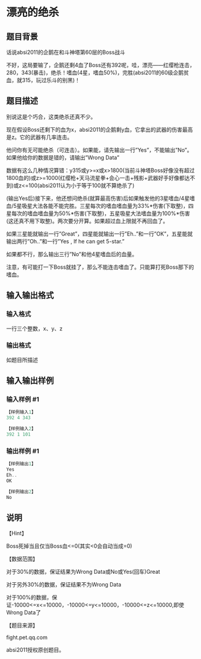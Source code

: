# 漂亮的绝杀

## 题目背景

话说absi2011的企鹅在和斗神塔第60层的Boss战斗

不好，这局要输了，企鹅还剩4血了Boss还有392呢，哇，漂亮——红缨枪连击，280，343(暴击)，绝杀！嗜血(4星，嗜血50%)，完胜(absi2011的60级企鹅贫血，就315，玩过乐斗的别黑)！

## 题目描述

别说这是个巧合，这类绝杀还真不少。

现在假设Boss还剩下的血为x，absi2011的企鹅剩y血，它拿出的武器的伤害最高是z。它的武器有几率连击。

他问你有无可能绝杀（可连击）。如果能，请先输出一行”Yes”，不能输出”No”。如果他给你的数据是错的，请输出”Wrong Data”

数据有这么几种情况算错：y315或y>=x或x>1800(当前斗神塔Boss好像没有超过1800血的)或z>=1000(红缨枪+天马流星拳+会心一击+残影+武器好手好像都达不到)或z<=100(absi2011认为小于等于100就不算绝杀了)

(输出Yes后)接下来，他还想问绝杀(就算最高伤害)后如果触发他的3星嗜血/4星嗜血/5星吸星大法各能不能完胜。三星每次的嗜血嗜血量为33%\*伤害(下取整)，四星每次的嗜血嗜血量为50%\*伤害(下取整)，五星吸星大法嗜血量为100%\*伤害(这还真不用下取整)。两次要分开算。如果超过血上限就不再回血了。

如果三星能就输出一行”Great”，四星能就输出一行”Eh..”和一行”OK”，五星能就输出两行”Oh..”和一行”Yes , If he can get 5-star.”

如果都不行，那么输出三行”No”和他4星嗜血后的血量。

注意，有可能打一下Boss就挂了，那么不能连击嗜血了。只能算打死Boss那下的嗜血。

## 输入输出格式

### 输入格式

一行三个整数，x、y、z

### 输出格式

如题目所描述

## 输入输出样例

### 输入样例 #1

```cpp
【样例输入1】
392 4 343

【样例输入2】
392 1 101

```
### 输出样例 #1

```cpp
【样例输出1】
Yes
Eh..
OK

【样例输出2】
No

```
## 说明

【Hint】

Boss死掉当且仅当Boss血<=0(其实<0会自动当成=0)

【数据范围】

对于30%的数据，保证结果为Wrong Data或No或Yes(回车)Great

对于另外30%的数据，保证结果不为Wrong Data

对于100%的数据，保证-10000<=x<=10000，-10000<=y<=10000，-10000<=z<=10000,即使Wrong Data了

【题目来源】

fight.pet.qq.com

absi2011授权原创题目。

